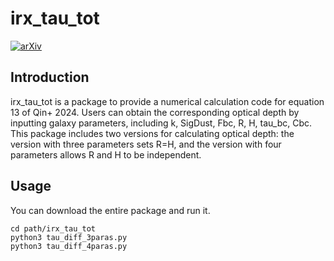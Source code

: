# irx_tau_tot
[![arXiv](https://img.shields.io/badge/arxiv.org/abs/2312.16700-blue)](http://arxiv.org/abs/2312.16700)

## Introduction
irx_tau_tot is a package to provide a numerical calculation code for equation 13 of Qin+ 2024. Users can obtain the corresponding optical depth by inputting galaxy parameters, including k, SigDust, Fbc, R, H, tau_bc, Cbc.
This package includes two versions for calculating optical depth: the version with three parameters sets R=H, and the version with four parameters allows R and H to be independent.

## Usage
You can download the entire package and run it.
```
cd path/irx_tau_tot
python3 tau_diff_3paras.py
python3 tau_diff_4paras.py
```
